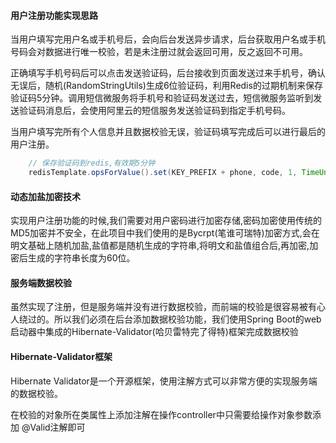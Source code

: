#### 用户注册功能实现思路

当用户填写完用户名或手机号后，会向后台发送异步请求，后台获取用户名或手机号码会对数据进行唯一校验，若是未注册过就会返回可用，反之返回不可用。

正确填写手机号码后可以点击发送验证码，后台接收到页面发送过来手机号，确认无误后，随机(RandomStringUtils)生成6位验证码，利用Redis的过期机制来保存验证码5分钟。调用短信微服务将手机号和验证码发送过去，短信微服务监听到发送验证码消息后，会使用阿里云的短信服务发送验证码到指定手机号码。

当用户填写完所有个人信息并且数据校验无误，验证码填写完成后可以进行最后的用户注册。

```java
    // 保存验证码到redis,有效期5分钟
    redisTemplate.opsForValue().set(KEY_PREFIX + phone, code, 1, TimeUnit.MINUTES);
```

#### 动态加盐加密技术

实现用户注册功能的时候,我们需要对用户密码进行加密存储,密码加密使用传统的MD5加密并不安全，在此项目中我们使用的是Bycrpt(笔谁可瑞特)加密方式,会在明文基础上随机加盐,盐值都是随机生成的字符串,将明文和盐值组合后,再加密,加密后生成的字符串长度为60位。

#### 服务端数据校验

虽然实现了注册，但是服务端并没有进行数据校验，而前端的校验是很容易被有心人绕过的。所以我们必须在后台添加数据校验功能，我们使用Spring Boot的web启动器中集成的Hibernate-Validator(哈贝雷特完了得特)框架完成数据校验

#### Hibernate-Validator框架

Hibernate Validator是一个开源框架，使用注解方式可以非常方便的实现服务端的数据校验。

在校验的对象所在类属性上添加注解在操作controller中只需要给操作对象参数添加 @Valid注解即可